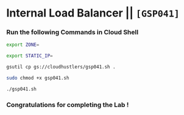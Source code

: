 # Internal Load Balancer || `[GSP041]`

### Run the following Commands in Cloud Shell

```bash
export ZONE=
```

```bash
export STATIC_IP=
```

```bash
gsutil cp gs://cloudhustlers/gsp041.sh .

sudo chmod +x gsp041.sh

./gsp041.sh
```

### Congratulations for completing the Lab !
